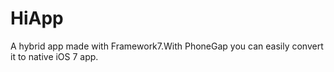 HiApp
=====

A hybrid app made with Framework7.With PhoneGap you can easily convert it to native iOS 7 app.
